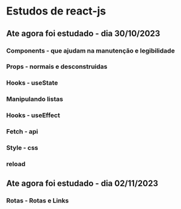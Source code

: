 # Estudos de react-js
## Ate agora foi estudado - dia 30/10/2023
### Components - que ajudam na manutenção e legibilidade
### Props - normais e desconstruidas
### Hooks - useState
### Manipulando listas 
### Hooks - useEffect
### Fetch - api
### Style - css
### reload
## Ate agora foi estudado - dia 02/11/2023
### Rotas - Rotas e Links